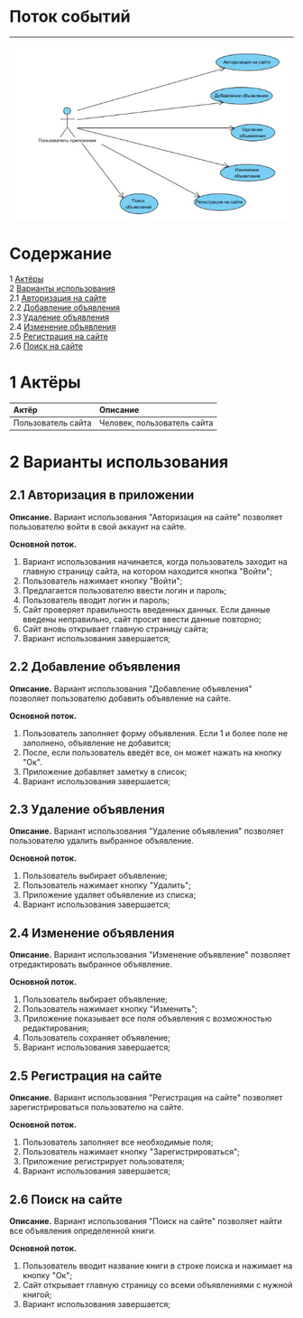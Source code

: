 # Поток событий
---

![UseCase](https://github.com/Sicphy/AllBooks-Website/blob/master/Documentation/Diagrams/Use%20Case/Use%20Case.jpg)

# Содержание
1 [Актёры](#1) <br>
2 [Варианты использования](#2) <br>
2.1 [Авторизация на сайте](#2.1) <br>
2.2 [Добавление объявления](#2.2) <br>
2.3 [Удаление объявления](#2.3) <br>
2.4 [Изменение объявления](#2.4) <br>
2.5 [Регистрация на сайте](#2.5) <br>
2.6 [Поиск на сайте](#2.6) <br>
<a name="1"/>

# 1 Актёры

| Актёр | Описание |
|:--|:--|
| Пользователь сайта | Человек, пользователь сайта |

<a name="2"/>

# 2 Варианты использования

<a name="2.1"/>

## 2.1 Авторизация в приложении

**Описание.** Вариант использования "Авторизация на сайте" позволяет пользователю войти в свой аккаунт на сайте.  

**Основной поток.**
1. Вариант использования начинается, когда пользователь заходит на главную страницу сайта, на котором находится кнопка "Войти";
2. Пользователь нажимает кнопку "Войти";
3. Предлагается пользователю ввести логин и пароль;
4. Пользователь вводит логин и пароль;
5. Сайт проверяет правильность введенных данных. Если данные введены неправильно, сайт просит ввести данные повторно;
6. Сайт вновь открывает главную страницу сайта;
7. Вариант использования завершается;

<a name="2.2"/>

## 2.2 Добавление объявления

**Описание.** Вариант использования "Добавление объявления" позволяет пользователю добавить объявление на сайте.  

**Основной поток.**
1. Пользователь заполняет форму объявления. Если 1 и более поле не заполнено, объявление не добавится;
2. После, если пользователь введёт все, он может нажать на кнопку "Ок".
3. Приложение добавляет заметку в список;
4. Вариант использования завершается;

<a name="2.3"/>

## 2.3 Удаление объявления

**Описание.** Вариант использования "Удаление объявления" позволяет пользователю удалить выбранное объявление.

**Основной поток.**
1. Пользователь выбирает объявление;
2. Пользователь нажимает кнопку "Удалить";
3. Приложение удаляет объявление из списка;
4. Вариант использования завершается;

<a name="2.4"/>

## 2.4 Изменение объявления

**Описание.** Вариант использования "Изменение объявление" позволяет отредактировать выбранное объявление.  

**Основной поток.**
1. Пользователь выбирает объявление;
2. Пользователь нажимает кнопку "Изменить";
3. Приложение показывает все поля объявления с возможностью редактирования;
4. Пользователь сохраняет объявление;
5. Вариант использования завершается;

<a name="2.5"/>

## 2.5 Регистрация на сайте

**Описание.** Вариант использования "Регистрация на сайте" позволяет зарегистрироваться пользователю на сайте.  

**Основной поток.**
1. Пользователь заполняет все необходимые поля;
2. Пользователь нажимает кнопку "Зарегистрироваться";
3. Приложение регистрирует пользователя;
4. Вариант использования завершается;

<a name="2.6"/>

## 2.6 Поиск на сайте

**Описание.** Вариант использования "Поиск на сайте" позволяет найти все объявления определенной книги.

**Основной поток.**
1. Пользователь вводит название книги в строке поиска и нажимает на кнопку "Ок";
2. Сайт открывает главную страницу со всеми объявлениями с нужной книгой;
3. Вариант использования завершается;